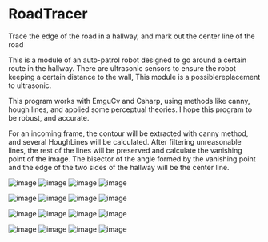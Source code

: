 # RoadTracer
Trace the edge of the road in a hallway, and mark out the center line of the road

This is a module of an auto-patrol robot designed to go around a certain route in the hallway.
There are ultrasonic sensors to ensure the robot keeping a certain distance to the wall, 
This module is a possiblereplacement to ultrasonic.

This program works with EmguCv and Csharp, using methods like canny, hough lines, and applied some perceptual theories.
I hope this program to be robust, and accurate.

For an incoming frame, the contour will be extracted with canny method, and several HoughLines will be calculated.
After filtering unreasonable lines, the rest of the lines will be preserved and calculate the vanishing point of the image.
The bisector of the angle formed by the vanishing point and the edge of the two sides of the hallway will be the center line.

![image](https://github.com/kylezhaoxc/RoadTracer-EmguCv/raw/master/Screenshots/1.jpg)
![image](https://github.com/kylezhaoxc/RoadTracer-EmguCv/Screenshots/1-canny.jpg)
![image](https://github.com/kylezhaoxc/RoadTracer-EmguCv/Screenshots/1-HoughLines.jpg)
![image](https://github.com/kylezhaoxc/RoadTracer-EmguCv/Screenshots/1-lines.jpg)

![image](https://github.com/kylezhaoxc/RoadTracer-EmguCv/Screenshots/2.jpg)
![image](https://github.com/kylezhaoxc/RoadTracer-EmguCv/Screenshots/2-canny.jpg)
![image](https://github.com/kylezhaoxc/RoadTracer-EmguCv/Screenshots/2-HoughLines.jpg)
![image](https://github.com/kylezhaoxc/RoadTracer-EmguCv/Screenshots/2-lines.jpg)

![image](https://github.com/kylezhaoxc/RoadTracer-EmguCv/Screenshots/3.jpg)
![image](https://github.com/kylezhaoxc/RoadTracer-EmguCv/Screenshots/3-canny.jpg)
![image](https://github.com/kylezhaoxc/RoadTracer-EmguCv/Screenshots/3-HoughLines.jpg)
![image](https://github.com/kylezhaoxc/RoadTracer-EmguCv/Screenshots/3-lines.jpg)

![image](https://github.com/kylezhaoxc/RoadTracer-EmguCv/Screenshots/4.jpg)
![image](https://github.com/kylezhaoxc/RoadTracer-EmguCv/Screenshots/4-canny.jpg)
![image](https://github.com/kylezhaoxc/RoadTracer-EmguCv/Screenshots/4-HoughLines.jpg)
![image](https://github.com/kylezhaoxc/RoadTracer-EmguCv/Screenshots/4-lines.jpg)